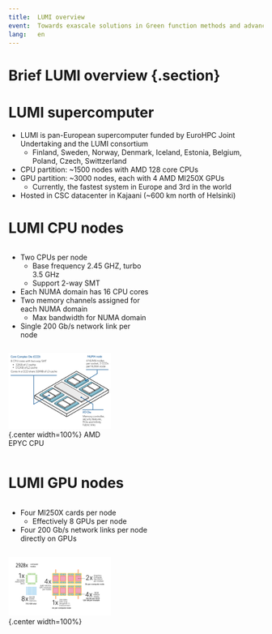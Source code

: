 ```yaml
---
title:  LUMI overview
event:  Towards exascale solutions in Green function methods and advanced DFT
lang:   en
---
```


# Brief LUMI overview {.section}

# LUMI supercomputer

- LUMI is pan-European supercomputer funded by EuroHPC Joint Undertaking and the LUMI
  consortium
    - Finland, Sweden, Norway, Denmark, Iceland, Estonia, Belgium, Poland, Czech, Swittzerland
- CPU partition: ~1500 nodes with AMD 128 core CPUs
- GPU partition: ~3000 nodes, each with 4 AMD MI250X GPUs
    - Currently, the fastest system in Europe and 3rd in the world
- Hosted in CSC datacenter in Kajaani (~600 km north of Helsinki)

# LUMI CPU nodes

<div class=column style="width:55%">

- Two CPUs per node
  - Base frequency 2.45 GHZ, turbo 3.5 GHz
  - Support 2-way SMT
- Each NUMA domain has 16 CPU cores
- Two memory channels assigned for each NUMA domain
    - Max bandwidth for NUMA domain 
- Single 200 Gb/s network link per node

</div>
<div class=column style="width:40%">

![](img/lumi-c-overview.svg){.center width=100%}
AMD EPYC CPU
</div>

# LUMI GPU nodes

<div class=column style="width:55%">

- Four MI250X cards per node
    - Effectively 8 GPUs per node
- Four 200 Gb/s network links per node directly on GPUs

</div>
<div class=column style="width:40%">

![](img/lumi-g-overview.svg){.center width=100%}
</div>
